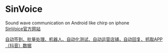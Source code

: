 # SinVoice
Sound wave communication on Android like chirp on iphone<br/>
[SinVoice官方网站](http://sinvoice.com?s=1)

[自动签到、批量处理、机器人、自动化测试、自动运营店铺，自动回复、抓取APP（抖音）数据](https://aznfz.com?s=1)
